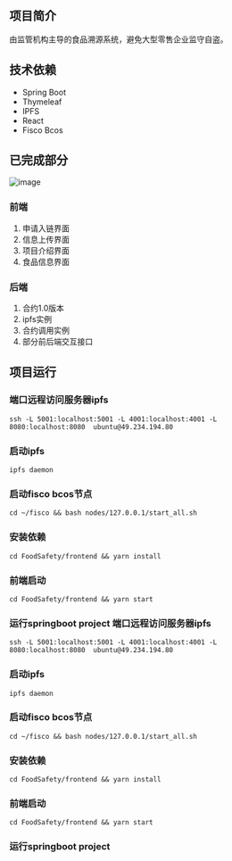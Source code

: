 ## 项目简介

由监管机构主导的食品溯源系统，避免大型零售企业监守自盗。

## 技术依赖

- Spring Boot
- Thymeleaf
- IPFS
- React
- Fisco Bcos

## 已完成部分

![image](http://github.com/RookieLinLucy666/Food_Safety/raw/master/image.png)

### 前端

1. 申请入链界面
2. 信息上传界面
3. 项目介绍界面
4. 食品信息界面

### 后端
1. 合约1.0版本
2. ipfs实例
3. 合约调用实例
4. 部分前后端交互接口

## 项目运行
### 端口远程访问服务器ipfs
 `ssh -L 5001:localhost:5001 -L 4001:localhost:4001 -L 8080:localhost:8080  ubuntu@49.234.194.80`

### 启动ipfs
 `ipfs daemon`

### 启动fisco bcos节点
`cd ~/fisco && bash nodes/127.0.0.1/start_all.sh`

### 安装依赖
`cd FoodSafety/frontend && yarn install`

### 前端启动
`cd FoodSafety/frontend && yarn start`

### 运行springboot project 端口远程访问服务器ipfs
 `ssh -L 5001:localhost:5001 -L 4001:localhost:4001 -L 8080:localhost:8080  ubuntu@49.234.194.80`

### 启动ipfs
 `ipfs daemon`

### 启动fisco bcos节点
`cd ~/fisco && bash nodes/127.0.0.1/start_all.sh`

### 安装依赖
`cd FoodSafety/frontend && yarn install`

### 前端启动
`cd FoodSafety/frontend && yarn start`

### 运行springboot project

